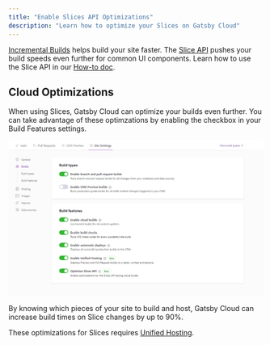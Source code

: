 ```yaml
---
title: "Enable Slices API Optimizations"
description: "Learn how to optimize your Slices on Gatsby Cloud"
---
```


[Incremental Builds](/blog/2020-04-22-announcing-incremental-builds/) helps build your site faster. The [Slice API](/docs/reference/built-in-components/gatsby-slice) pushes your build speeds even further for common UI components. Learn how to use the Slice API in our [How-to doc](/docs/how-to/performance/using-slices).

## Cloud Optimizations

When using Slices, Gatsby Cloud can optimize your builds even further. You can take advantage of these optimzations by enabling the checkbox in your Build Features settings.

![Slices API toggle in Gatsby Cloud](../../images/slices-api-optimization.png)

By knowing which pieces of your site to build and host, Gatsby Cloud can increase build times on Slice changes by up to 90%.

These optimizations for Slices requires [Unified Hosting](/docs/how-to/cloud/unified-hosting).
